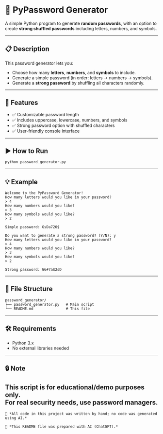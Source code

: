
# 🔐 PyPassword Generator

A simple Python program to generate **random passwords**, with an option to create **strong shuffled passwords** including letters, numbers, and symbols.

---

## 📋 Description

This password generator lets you:

- Choose how many **letters**, **numbers**, and **symbols** to include.
- Generate a simple password (in order: letters → numbers → symbols).
- Generate a **strong password** by shuffling all characters randomly.

---

## 🚀 Features

- ✅ Customizable password length
- ✅ Includes uppercase, lowercase, numbers, and symbols
- ✅ Strong password option with shuffled characters
- ✅ User-friendly console interface

---

## ▶️ How to Run

```bash
python password_generator.py
```

---

## 💡 Example

```
Welcome to the PyPassword Generator!
How many letters would you like in your password?
> 4
How many numbers would you like?
> 3
How many symbols would you like?
> 2

Simple password: GsDa726$

Do you want to generate a strong password? (Y/N): y
How many letters would you like in your password?
> 4
How many numbers would you like?
> 3
How many symbols would you like?
> 2

Strong password: G6#7a$2sD
```

---

## 📁 File Structure

```
password_generator/
├── password_generator.py   # Main script
└── README.md               # This file
```

---

## 🛠 Requirements

- Python 3.x
- No external libraries needed

---

## 🔒 Note

This script is for **educational/demo purposes** only.  
For real security needs, use password managers.
---


```
📌 *All code in this project was written by hand; no code was generated using AI.*

📘 *This README file was prepared with AI (ChatGPT).*
